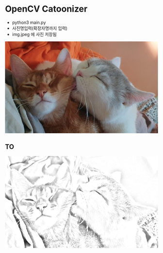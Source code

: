 # OpenCV Catoonizer

- python3 main.py
- 사진명입력(확장자명까지 입력)
- img.jpeg 에 사진 저장됨

<img src='./cats.png'/>

## TO

<img src='./img.jpeg'/>
